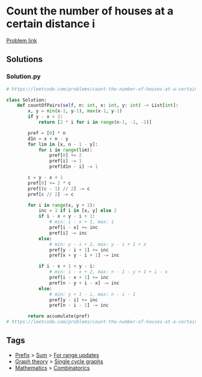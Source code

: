 # Count the number of houses at a certain distance i

[Problem link](https://leetcode.com/problems/count-the-number-of-houses-at-a-certain-distance-i/)

## Solutions


### Solution.py
```py
# https://leetcode.com/problems/count-the-number-of-houses-at-a-certain-distance-i/

class Solution:
    def countOfPairs(self, n: int, x: int, y: int) -> List[int]:
        x, y = min(x-1, y-1), max(x-1, y-1)
        if y - x < 2:
            return [2 * i for i in range(n-1, -1, -1)]

        pref = [0] * n
        d1n = x + n - y
        for lim in [x, n - 1 - y]:
            for i in range(lim):
                pref[0] += 2
                pref[i] -= 1
                pref[d1n - i] -= 1

        c = y - x + 1
        pref[0] += 2 * c
        pref[(c - 1) // 2] -= c
        pref[c // 2] -= c

        for i in range(x, y + 1):
            inc = 1 if i in [x, y] else 2
            if i - x < y - i + 1:
                # min: i - x + 1, max: i
                pref[i - x] += inc
                pref[i] -= inc
            else:
                # min: y - i + 2, max: y - i + 1 + x
                pref[y - i + 1] += inc
                pref[x + y - i + 1] -= inc

            if i - x + 1 < y - i:
                # min: i - x + 2, max: n - 1 - y + 1 + i - x
                pref[i - x + 1] += inc
                pref[n - y + i - x] -= inc
            else:
                # min: y + 1 - i, max: n - i - 1
                pref[y - i] += inc
                pref[n - i - 1] -= inc

        return accumulate(pref)
# https://leetcode.com/problems/count-the-number-of-houses-at-a-certain-distance-i/
```
## Tags

* [Prefix](/Collections/prefix.md#prefix) > [Sum](/Collections/prefix.md#sum) > [For range updates](/Collections/prefix.md#for-range-updates)
* [Graph theory](/Collections/graph-theory.md#graph-theory) > [Single cycle graphs](/Collections/graph-theory.md#single-cycle-graphs)
* [Mathematics](/Collections/mathematics.md#mathematics) > [Combinatorics](/Collections/mathematics.md#combinatorics)
